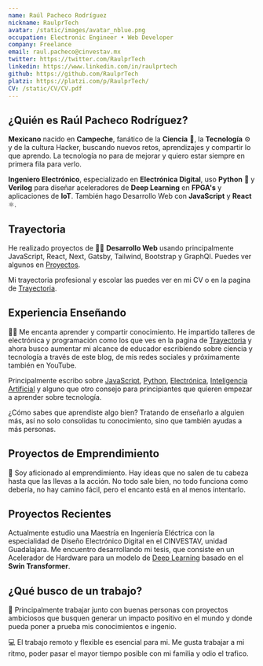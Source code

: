 ```yaml
---
name: Raúl Pacheco Rodríguez
nickname: RaulprTech
avatar: /static/images/avatar_nblue.png
occupation: Electronic Engineer • Web Developer
company: Freelance
email: raul.pacheco@cinvestav.mx
twitter: https://twitter.com/RaulprTech
linkedin: https://www.linkedin.com/in/raulprtech
github: https://github.com/RaulprTech
platzi: https://platzi.com/p/RaulprTech/
CV: /static/CV/CV.pdf
---
```


## ¿Quién es Raúl Pacheco Rodríguez?

**Mexicano** nacido en **Campeche**, fanático de la **Ciencia** 🧪, la **Tecnología** ⚙️ y de la cultura Hacker, buscando nuevos retos, aprendizajes y compartir lo que aprendo. La tecnología no para de mejorar y quiero estar siempre en primera fila para verlo.

**Ingeniero Electrónico**, especializado en **Electrónica Digital**, uso **Python** 🐍 y **Verilog** para diseñar aceleradores de **Deep Learning** en **FPGA's** y aplicaciones de **IoT**. También hago Desarrollo Web con **JavaScript** y **React** ⚛️.

## Trayectoria

He realizado proyectos de 🧑‍💻 **Desarrollo Web** usando principalmente JavaScript, React, Next, Gatsby, Tailwind, Bootstrap y GraphQl. Puedes ver algunos en [Proyectos](https://raulpacheco.dev/projects).

Mi trayectoria profesional y escolar las puedes ver en mi CV o en la pagina de [Trayectoria](https://raulpacheco.dev/trajectory).

## Experiencia Enseñando

👨‍🏫 Me encanta aprender y compartir conocimiento. He impartido talleres de electrónica y programación como los que ves en la pagina de [Trayectoria](https://raulpacheco.dev/trajectory) y ahora busco aumentar mi alcance de educador escribiendo sobre ciencia y tecnología a través de este blog, de mis redes sociales y próximamente también en YouTube.

Principalmente escribo sobre [JavaScript](https://raulpacheco.dev/tags/javascript), [Python](https://raulpacheco.dev/tags/python), [Electrónica](https://raulpacheco.dev/tags/electronica), [Inteligencia Artificial](https://raulpacheco.dev/tags/machine-learning) y alguno que otro consejo para principiantes que quieren empezar a aprender sobre tecnología.

¿Cómo sabes que aprendiste algo bien? Tratando de enseñarlo a alguien más, así no solo consolidas tu conocimiento, sino que también ayudas a más personas.

## Proyectos de Emprendimiento

🚀 Soy aficionado al emprendimiento. Hay ideas que no salen de tu cabeza hasta que las llevas a la acción. No todo sale bien, no todo funciona como debería, no hay camino fácil, pero el encanto está en al menos intentarlo.

## Proyectos Recientes

Actualmente estudio una Maestría en Ingeniería Eléctrica con la especialidad de Diseño Electrónico Digital en el CINVESTAV, unidad Guadalajara. Me encuentro desarrollando mi tesis, que consiste en un Acelerador de Hardware para un modelo de [Deep Learning](https://raulpacheco.dev/tags/deep-learning) basado en el **Swin Transformer**.

## ¿Qué busco de un trabajo?

👥 Principalmente trabajar junto con buenas personas con proyectos ambiciosos que busquen generar un impacto positivo en el mundo y donde pueda poner a prueba mis conocimientos e ingenio.

💻 El trabajo remoto y flexible es esencial para mi. Me gusta trabajar a mi ritmo, poder pasar el mayor tiempo posible con mi familia y odio el trafico.
